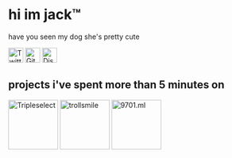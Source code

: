 # hi im jack&trade;

have you seen my dog she's pretty cute

<a href="https://twitter.com/youmaylaughnow"><img src="https://unpkg.com/simple-icons@v3/icons/twitter.svg" alt="Twitter"
class="i" width="30" /></a>
<a href="https://github.com/Jack5079"><img src="https://unpkg.com/simple-icons@v3/icons/github.svg" alt="GitHub"
class="i" width="30" /></a>
<a href="https://discord.com/users/173589391560802306"><img
src="https://unpkg.com/simple-icons@v3/icons/discord.svg" alt="Discord" class="i" width="30" /></a>
<h2>projects i've spent more than 5 minutes on</h2>
<a href="https://3select.ml" title="Tripleselect"><img src="https://3select.ml/icon.svg" width="100px"
height="100px" alt="Tripleselect"></a>
<a href="https://nxtbot.ml" title="trollsmile"><img src="https://nxtbot.ml/icon.svg" width="100px" height="100px"
alt="trollsmile"></a>
<a href="https://9701.ml" title="9701.ml"><img src="https://9701.ml/icon.svg" width="100px" height="100px"
alt="9701.ml"></a>        

